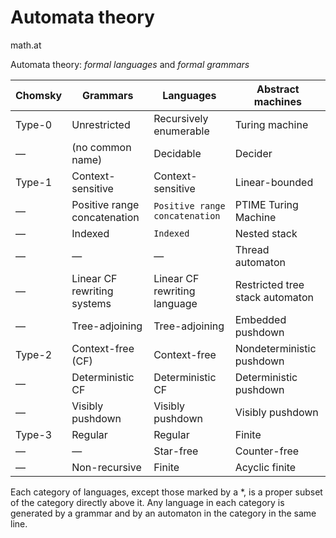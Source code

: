 # Automata theory
math.at



Automata theory: *formal languages* and *formal grammars*

| Chomsky | Grammars                     | Languages                      | Abstract machines               |
|---------|------------------------------|--------------------------------|---------------------------------|
| Type-0  | Unrestricted                 | Recursively enumerable         | Turing machine                  |
| —       | (no common name)             | Decidable                      | Decider                         |
| Type-1  | Context-sensitive            | Context-sensitive              | Linear-bounded                  |
| —       | Positive range concatenation | `Positive range concatenation` | PTIME Turing Machine            |
| —       | Indexed                      | `Indexed`                      | Nested stack                    |
| —       | —                            | —                              | Thread automaton                |
| —       | Linear CF rewriting systems  | Linear CF rewriting language   | Restricted tree stack automaton |
| —       | Tree-adjoining               | Tree-adjoining                 | Embedded pushdown               |
| Type-2  | Context-free (CF)            | Context-free                   | Nondeterministic pushdown       |
| —       | Deterministic CF             | Deterministic CF               | Deterministic pushdown          |
| —       | Visibly pushdown             | Visibly pushdown               | Visibly pushdown                |
| Type-3  | Regular                      | Regular                        | Finite                          |
| —       | —                            | Star-free                      | Counter-free                    |
| —       | Non-recursive                | Finite                         | Acyclic finite                  |


Each category of languages, except those marked by a *, is a proper subset of the category directly above it. Any language in each category is generated by a grammar and by an automaton in the category in the same line.
